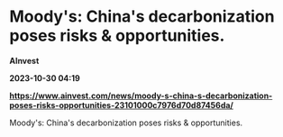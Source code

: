 # Moody's: China's decarbonization poses risks & opportunities.
**AInvest**

**2023-10-30 04:19**

**https://www.ainvest.com/news/moody-s-china-s-decarbonization-poses-risks-opportunities-23101000c7976d70d87456da/**

Moody's: China's decarbonization poses risks & opportunities.